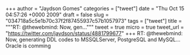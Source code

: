 
+++
author = "Jaydson Gomes"
categories = ["tweet"]
date = "Thu Oct 15 04:57:26 +0000 2009"
draft = false
slug = "034718a5c5e1b70c37f2f87455937c57b1057973"
tags = ["tweet"]
title = """RT: @thewebmind: Now, gen..."""
tweet = true
micro = true
tweet_url = "https://twitter.com/jaydson/status/4881799677"
+++
RT: @thewebmind: Now, generating DDL codes to MSSQLServer, PostgreSQL and MySQL... Oracle is comming
